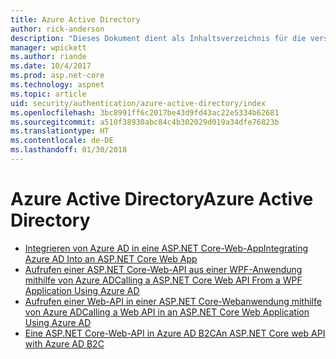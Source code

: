 ```yaml
---
title: Azure Active Directory
author: rick-anderson
description: "Dieses Dokument dient als Inhaltsverzeichnis für die verschiedenen Azure Active Directory-Themen in Bezug auf ASP.NET Core."
manager: wpickett
ms.author: riande
ms.date: 10/4/2017
ms.prod: asp.net-core
ms.technology: aspnet
ms.topic: article
uid: security/authentication/azure-active-directory/index
ms.openlocfilehash: 3bc8991ff6c2017be43d9fd43ac22e5334b62681
ms.sourcegitcommit: a510f38930abc84c4b302029d019a34dfe76823b
ms.translationtype: HT
ms.contentlocale: de-DE
ms.lasthandoff: 01/30/2018
---
```

# <a name="azure-active-directory"></a><span data-ttu-id="3b9bf-103">Azure Active Directory</span><span class="sxs-lookup"><span data-stu-id="3b9bf-103">Azure Active Directory</span></span>

* [<span data-ttu-id="3b9bf-104">Integrieren von Azure AD in eine ASP.NET Core-Web-App</span><span class="sxs-lookup"><span data-stu-id="3b9bf-104">Integrating Azure AD Into an ASP.NET Core Web App</span></span>](https://azure.microsoft.com/documentation/samples/active-directory-dotnet-webapp-openidconnect-aspnetcore/)
* [<span data-ttu-id="3b9bf-105">Aufrufen einer ASP.NET Core-Web-API aus einer WPF-Anwendung mithilfe von Azure AD</span><span class="sxs-lookup"><span data-stu-id="3b9bf-105">Calling a ASP.NET Core Web API From a WPF Application Using Azure AD</span></span>](https://azure.microsoft.com/documentation/samples/active-directory-dotnet-native-aspnetcore/)
* [<span data-ttu-id="3b9bf-106">Aufrufen einer Web-API in einer ASP.NET Core-Webanwendung mithilfe von Azure AD</span><span class="sxs-lookup"><span data-stu-id="3b9bf-106">Calling a Web API in an ASP.NET Core Web Application Using Azure AD</span></span>](https://azure.microsoft.com/documentation/samples/active-directory-dotnet-webapp-webapi-openidconnect-aspnetcore/)
* [<span data-ttu-id="3b9bf-107">Eine ASP.NET Core-Web-API in Azure AD B2C</span><span class="sxs-lookup"><span data-stu-id="3b9bf-107">An ASP.NET Core web API with Azure AD B2C</span></span>](https://azure.microsoft.com/resources/samples/active-directory-b2c-dotnetcore-webapi/)

